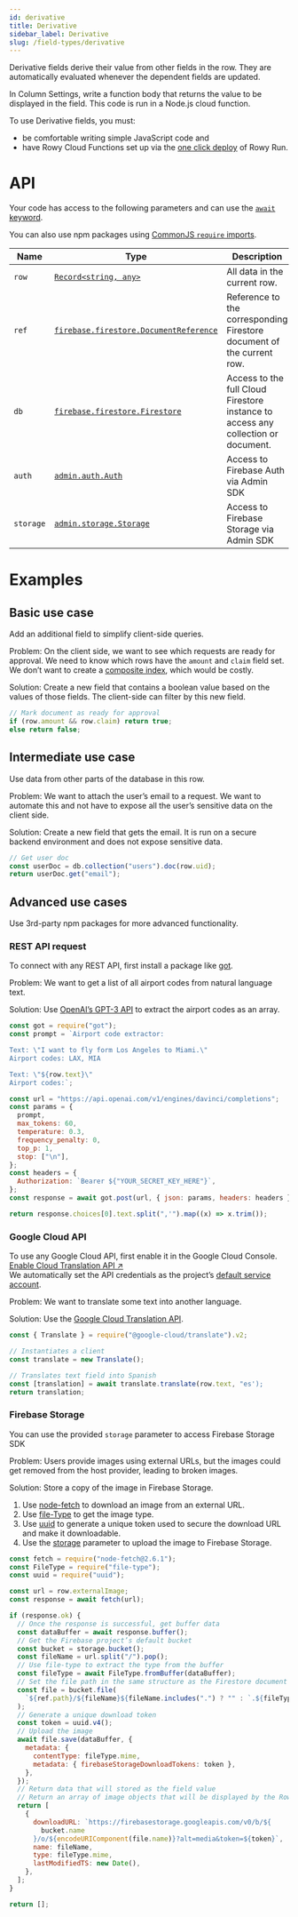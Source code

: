 ```yaml
---
id: derivative
title: Derivative
sidebar_label: Derivative
slug: /field-types/derivative
---
```


Derivative fields derive their value from other fields in the row. They are
automatically evaluated whenever the dependent fields are updated.

In Column Settings, write a function body that returns the value to be displayed
in the field. This code is run in a Node.js cloud function.

To use Derivative fields, you must:

- be comfortable writing simple JavaScript code and
- have Rowy Cloud Functions set up via the
  [one click deploy](https://rowy.app/deploy) of Rowy Run.

# API

Your code has access to the following parameters and can use the
[`await` keyword](https://developer.mozilla.org/en-US/docs/Web/JavaScript/Reference/Operators/await).

You can also use npm packages using
[CommonJS `require` imports](https://nodejs.org/en/knowledge/getting-started/what-is-require/).

| Name      | Type                                                                                                                           | Description                                                                       |
| --------- | ------------------------------------------------------------------------------------------------------------------------------ | --------------------------------------------------------------------------------- |
| `row`     | [`Record<string, any>`](https://www.typescriptlang.org/docs/handbook/utility-types.html#recordkeystype)                        | All data in the current row.                                                      |
| `ref`     | [`firebase.firestore.DocumentReference`](https://firebase.google.com/docs/reference/node/firebase.firestore.DocumentReference) | Reference to the corresponding Firestore document of the current row.             |
| `db`      | [`firebase.firestore.Firestore`](https://firebase.google.com/docs/reference/node/firebase.firestore.Firestore)                 | Access to the full Cloud Firestore instance to access any collection or document. |
| `auth`    | [`admin.auth.Auth`](https://firebase.google.com/docs/reference/admin/node/admin.auth.Auth-1)                                   | Access to Firebase Auth via Admin SDK                                             |
| `storage` | [`admin.storage.Storage`](https://firebase.google.com/docs/reference/admin/node/admin.storage.Storage-1)                       | Access to Firebase Storage via Admin SDK                                          |

# Examples

## Basic use case

Add an additional field to simplify client-side queries.

Problem: On the client side, we want to see which requests are ready for
approval. We need to know which rows have the `amount` and `claim` field set. We
don’t want to create a
[composite index](https://firebase.google.com/docs/firestore/query-data/index-overview#composite_indexes),
which would be costly.

Solution: Create a new field that contains a boolean value based on the values
of those fields. The client-side can filter by this new field.

```js
// Mark document as ready for approval
if (row.amount && row.claim) return true;
else return false;
```

## Intermediate use case

Use data from other parts of the database in this row.

Problem: We want to attach the user’s email to a request. We want to automate
this and not have to expose all the user’s sensitive data on the client side.

Solution: Create a new field that gets the email. It is run on a secure backend
environment and does not expose sensitive data.

```js
// Get user doc
const userDoc = db.collection("users").doc(row.uid);
return userDoc.get("email");
```

## Advanced use cases

Use 3rd-party npm packages for more advanced functionality.

### REST API request

To connect with any REST API, first install a package like
[got](https://www.npmjs.com/package/got).

Problem: We want to get a list of all airport codes from natural language text.

Solution: Use [OpenAI’s GPT-3 API](https://openai.com/blog/openai-api/) to
extract the airport codes as an array.

```js
const got = require("got");
const prompt = `Airport code extractor:

Text: \"I want to fly form Los Angeles to Miami.\"
Airport codes: LAX, MIA

Text: \"${row.text}\"
Airport codes:`;

const url = "https://api.openai.com/v1/engines/davinci/completions";
const params = {
  prompt,
  max_tokens: 60,
  temperature: 0.3,
  frequency_penalty: 0,
  top_p: 1,
  stop: ["\n"],
};
const headers = {
  Authorization: `Bearer ${"YOUR_SECRET_KEY_HERE"}`,
};
const response = await got.post(url, { json: params, headers: headers }).json();

return response.choices[0].text.split(",'").map((x) => x.trim());
```

### Google Cloud API

To use any Google Cloud API, first enable it in the Google Cloud Console.
[Enable Cloud Translation API ↗](https://console.cloud.google.com/flows/enableapi?apiid=translate.googleapis.com)  
We automatically set the API credentials as the project’s
[default service account](https://cloud.google.com/iam/docs/service-accounts#default).

Problem: We want to translate some text into another language.

Solution: Use the
[Google Cloud Translation API](https://console.cloud.google.com/flows/enableapi?apiid=translate.googleapis.com).

```js
const { Translate } = require("@google-cloud/translate").v2;

// Instantiates a client
const translate = new Translate();

// Translates text field into Spanish
const [translation] = await translate.translate(row.text, "es');
return translation;
```

### Firebase Storage

You can use the provided `storage` parameter to access Firebase Storage SDK

Problem: Users provide images using external URLs, but the images could get
removed from the host provider, leading to broken images.

Solution: Store a copy of the image in Firebase Storage.

1. Use [node-fetch](https://www.npmjs.com/package/node-fetch) to download an
   image from an external URL.
2. Use [file-Type](https://www.npmjs.com/package/file-type) to get the image
   type.
3. Use [uuid](https://www.npmjs.com/package/uuid) to generate a unique token
   used to secure the download URL and make it downloadable.
4. Use the
   [storage](https://firebase.google.com/docs/reference/admin/node/admin.storage.Storage-1)
   parameter to upload the image to Firebase Storage.

```js
const fetch = require("node-fetch@2.6.1");
const FileType = require("file-type");
const uuid = require("uuid");

const url = row.externalImage;
const response = await fetch(url);

if (response.ok) {
  // Once the response is successful, get buffer data
  const dataBuffer = await response.buffer();
  // Get the Firebase project’s default bucket
  const bucket = storage.bucket();
  const fileName = url.split("/").pop();
  // Use file-type to extract the type from the buffer
  const fileType = await FileType.fromBuffer(dataBuffer);
  // Set the file path in the same structure as the Firestore document
  const file = bucket.file(
    `${ref.path}/${fileName}${fileName.includes(".") ? "" : `.${fileType.ext}`}`
  );
  // Generate a unique download token
  const token = uuid.v4();
  // Upload the image
  await file.save(dataBuffer, {
    metadata: {
      contentType: fileType.mime,
      metadata: { firebaseStorageDownloadTokens: token },
    },
  });
  // Return data that will stored as the field value
  // Return an array of image objects that will be displayed by the Rowy UI
  return [
    {
      downloadURL: `https://firebasestorage.googleapis.com/v0/b/${
        bucket.name
      }/o/${encodeURIComponent(file.name)}?alt=media&token=${token}`,
      name: fileName,
      type: fileType.mime,
      lastModifiedTS: new Date(),
    },
  ];
}

return [];
```
